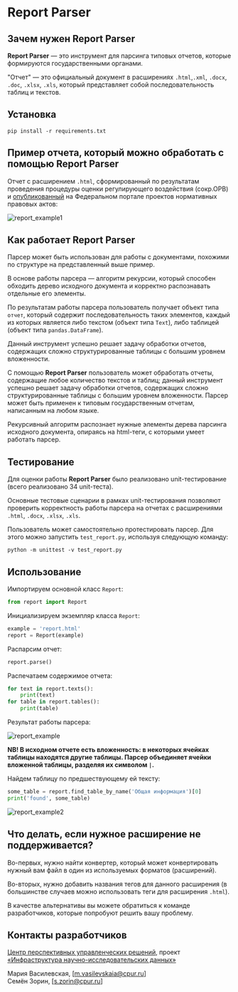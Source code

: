# Report Parser

## Зачем нужен Report Parser

**Report Parser** — это инструмент для парсинга типовых отчетов, которые формируются государственными органами. 

"Отчет" — это официальный документ в расширениях `.html`,`.xml`, `.docx`, `.doc`, `.xlsx`, `.xls`, который представляет собой последовательность таблиц и текстов. 

## Установка

```shell
pip install -r requirements.txt
```

## Пример отчета, который можно обработать с помощью Report Parser

Отчет с расширением `.html`, сформированный по результатам проведения процедуры оценки регулирующего воздействия (сокр.ОРВ) и [опубликованный](https://regulation.gov.ru/) на Федеральном портале проектов нормативных правовых актов:

![report_example1](https://user-images.githubusercontent.com/71979477/108358592-f66efc80-71ff-11eb-9d2c-9a8e43b8209b.PNG)

## Как работает Report Parser

Парсер может быть использован для работы с документами, похожими по структуре на представленный выше пример.

В основе работы парсера — алгоритм рекурсии, который способен обходить дерево исходного документа и корректно распознавать отдельные его элементы. 

По результатам работы парсера пользователь получает объект типа `отчет`, который содержит последовательность таких элементов, каждый из которых является либо текстом (объект типа `Text`), либо таблицей (объект типа `pandas.DataFrame`). 

Данный инструмент успешно решает задачу обработки отчетов, содержащих сложно структурированные таблицы с большим уровнем вложенности.

С помощью **Report Parser** пользователь может обработать отчеты, содержащие любое количество текстов и таблиц; данный инструмент успешно решает задачу обработки отчетов, содержащих сложно структурированные таблицы с большим уровнем вложенности. Парсер может быть применен к типовым государственным отчетам, написанным на любом языке.

Рекурсивный алгоритм распознает нужные элементы дерева парсинга исходного документа, опираясь на html-теги, с которыми умеет работать парсер.

## Тестирование 

Для оценки работы **Report Parser** было реализовано unit-тестирование (всего реализовано 34 unit-теста). 

Основные тестовые сценарии в рамках unit-тестирования позволяют проверить корректность работы парсера на отчетах с расширениями  `.html`, `.docx`, `.xlsx`, `.xls`. 

Пользователь может самостоятельно протестировать парсер. Для этого можно запустить `test_report.py`, используя следующую команду:

```
python -m unittest -v test_report.py
```
## Использование 

Импортируем основной класс `Report`:

```python
from report import Report
```
Инициализируем экземпляр класса `Report`:

```python
example = 'report.html'
report = Report(example)
```
Распарсим отчет:

```python
report.parse()
```
Распечатаем содержимое отчета:

```python
for text in report.texts():
    print(text)
for table in report.tables():
    print(table)
```
Результат работы парсера:

![report_example](https://user-images.githubusercontent.com/71979477/108381949-5faf3980-7219-11eb-8ebe-df194ebf7fdf.PNG)

**NB! В исходном отчете есть вложенность: в некоторых ячейках таблицы находятся другие таблицы. Парсер объединяет ячейки вложенной таблицы, разделяя их символом `|`.**


Найдем таблицу по предшествующему ей тексту:

```python
some_table = report.find_table_by_name('Общая информация')[0]
print('found', some_table)
```

![report_example2](https://user-images.githubusercontent.com/71979477/108382132-8c635100-7219-11eb-9716-02632629ba7a.PNG)

## Что делать, если нужное расширение не поддерживается?

Во-первых, нужно найти конвертер, который может конвертировать нужный вам файл в один из используемых форматов (расширений).

Во-вторых, нужно добавить названия тегов для данного расширения (в большинстве случаев можно использовать теги для расширения `.html`).

В качестве альтернативы вы можете обратиться к команде разработчиков, которые попробуют решить вашу проблему.

## Контакты разработчиков

[Центр перспективных управленческих решений](https://cpur.ru/), проект [«Инфраструктура научно-исследовательских данных»](https://data-in.ru/)

Мария Василевская, [m.vasilevskaia@cpur.ru]  
Семён Зорин, [s.zorin@cpur.ru]
